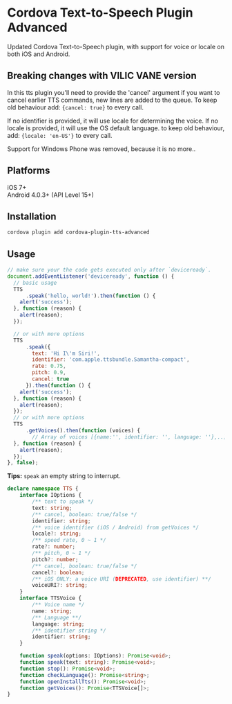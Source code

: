 # Cordova Text-to-Speech Plugin Advanced
Updated Cordova Text-to-Speech plugin, with support for voice or locale on both iOS and Android.

## Breaking changes with VILIC VANE version
In this tts plugin you'll need to provide the 'cancel' argument if you want to cancel earlier TTS commands, new lines are added to the queue. 
To keep old behaviour add: `{cancel: true}` to every call.

If no identifier is provided, it will use locale for determining the voice.
If no locale is provided, it will use the OS default language. to keep old behaviour, add: `{locale: 'en-US'}` to every call.

Support for Windows Phone was removed, because it is no more..

## Platforms

iOS 7+  
Android 4.0.3+ (API Level 15+)

## Installation

```sh
cordova plugin add cordova-plugin-tts-advanced
```

## Usage

```javascript
// make sure your the code gets executed only after `deviceready`.
document.addEventListener('deviceready', function () {
  // basic usage
  TTS
      .speak('hello, world!').then(function () {
    alert('success');
  }, function (reason) {
    alert(reason);
  });

  // or with more options
  TTS
      .speak({
        text: 'Hi I\'m Siri!',
        identifier: 'com.apple.ttsbundle.Samantha-compact',
        rate: 0.75,
        pitch: 0.9,
        cancel: true
      }).then(function () {
    alert('success');
  }, function (reason) {
    alert(reason);
  });
  // or with more options
  TTS
      .getVoices().then(function (voices) {
        // Array of voices [{name:'', identifier: '', language: ''},..] see TS-declarations
  }, function (reason) {
    alert(reason);
  });
}, false);
```

**Tips:** `speak` an empty string to interrupt.

```typescript
declare namespace TTS {
    interface IOptions {
        /** text to speak */
        text: string;
        /** cancel, boolean: true/false */
        identifier: string;
        /** voice identifier (iOS / Android) from getVoices */
        locale?: string;
        /** speed rate, 0 ~ 1 */
        rate?: number;
        /** pitch, 0 ~ 1 */
        pitch?: number;
        /** cancel, boolean: true/false */
        cancel?: boolean;
        /** iOS ONLY: a voice URI (DEPRECATED, use identifier) **/
        voiceURI?: string;
    }
    interface TTSVoice {
        /** Voice name */
        name: string;
        /** Language **/
        language: string;
        /** identifier string */
        identifier: string;
    }

    function speak(options: IOptions): Promise<void>;
    function speak(text: string): Promise<void>;
    function stop(): Promise<void>;
    function checkLanguage(): Promise<string>;
    function openInstallTts(): Promise<void>;
    function getVoices(): Promise<TTSVoice[]>;
}
```
